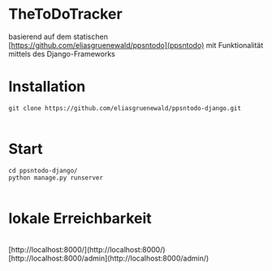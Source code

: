 # TheToDoTracker
basierend auf dem statischen [https://github.com/eliasgruenewald/ppsntodo](ppsntodo) mit Funktionalität mittels des Django-Frameworks
<br />
# Installation
`git clone https://github.com/eliasgruenewald/ppsntodo-django.git` <br />
<br />
# Start
`cd ppsntodo-django/` <br />
`python manage.py runserver`<br />
<br />
# lokale Erreichbarkeit
<br />
[http://localhost:8000/](http://localhost:8000/)<br />
[http://localhost:8000/admin](http://localhost:8000/admin/)<br />
